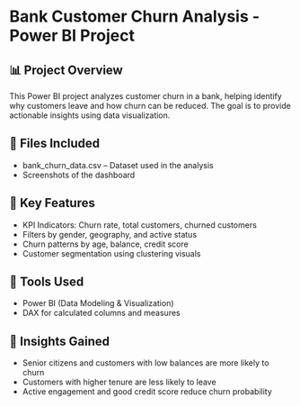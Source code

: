 # Bank Customer Churn Analysis - Power BI Project

## 📊 Project Overview
This Power BI project analyzes customer churn in a bank, helping identify why customers leave and how churn can be reduced. The goal is to provide actionable insights using data visualization.

## 📁 Files Included
- bank_churn_data.csv – Dataset used in the analysis
- Screenshots of the dashboard 

## 🧠 Key Features
- KPI Indicators: Churn rate, total customers, churned customers
- Filters by gender, geography, and active status
- Churn patterns by age, balance, credit score
- Customer segmentation using clustering visuals

## 📌 Tools Used
- Power BI (Data Modeling & Visualization)
- DAX for calculated columns and measures

## 🧮 Insights Gained
- Senior citizens and customers with low balances are more likely to churn
- Customers with higher tenure are less likely to leave
- Active engagement and good credit score reduce churn probability

